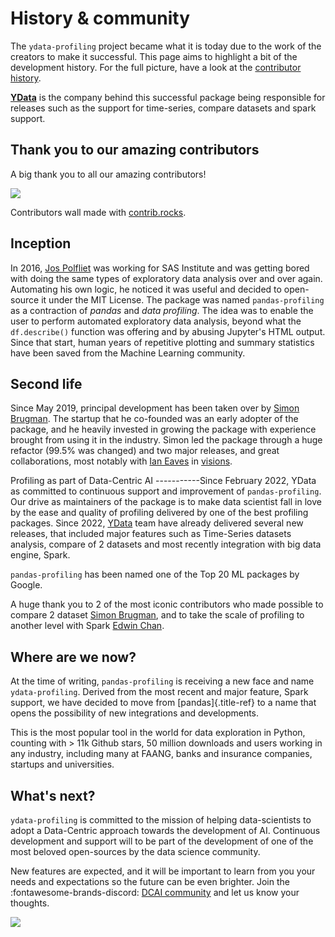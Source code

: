 # History & community

The `ydata-profiling` project became what it is today due to the work of
the creators to make it successful. This page aims to highlight a bit
of the development history. For the full picture, have a look at the
[contributor
history](https://github.com/ydataai/pandas-profiling/graphs/contributors).

**[YData](https://ydata.ai/)** is the company behind this successful package being responsible 
for releases such as the support for time-series, compare datasets and spark
support. 

## Thank you to our amazing contributors
A big thank you to all our amazing contributors! 

<a href="https://github.com/ydataai/ydata-profiling/graphs/contributors">
  <img src="https://contrib.rocks/image?repo=ydataai/ydata-profiling" />
</a>

Contributors wall made with [contrib.rocks](https://contrib.rocks).

## Inception

In 2016, [Jos Polfliet](https://www.linkedin.com/in/jos-polfliet/) was
working for SAS Institute and was getting bored with doing the same
types of exploratory data analysis over and over again. Automating his
own logic, he noticed it was useful and decided to open-source it under
the MIT License. The package was named `pandas-profiling` as a
contraction of *pandas* and *data profiling*. The idea was to enable the
user to perform automated exploratory data analysis, beyond what the
`df.describe()` function was offering and by abusing Jupyter\'s HTML
output. Since that start, human years of repetitive plotting and summary
statistics have been saved from the Machine Learning community.

## Second life

Since May 2019, principal development has been taken over by [Simon
Brugman](https://linkedin.com/in/simonbrugman). The startup that he
co-founded was an early adopter of the package, and he heavily invested
in growing the package with experience brought from using it in the
industry. Simon led the package through a huge refactor (99.5% was
changed) and two major releases, and great collaborations, most notably
with [Ian Eaves](https://github.com/ieaves) in
[visions](https://github.com/dylan-profiler/visions).

Profiling as part of Data-Centric AI \-\-\-\-\-\-\-\-\-\--Since February
2022, YData as committed to continuous support and improvement of
`pandas-profiling`. Our drive as maintainers of the package is to make
data scientist fall in love by the ease and quality of profiling
delivered by one of the best profiling packages. Since 2022,
[YData](https://ydata.ai/) team have already delivered several new
releases, that included major features such as Time-Series datasets
analysis, compare of 2 datasets and most recently integration with big
data engine, Spark.

`pandas-profiling` has been named one of the Top 20 ML packages by
Google.

A huge thank you to 2 of the most iconic contributors who made possible
to compare 2 dataset [Simon
Brugman](https://linkedin.com/in/simonbrugman), and to take the scale of
profiling to another level with Spark [Edwin
Chan](https://www.linkedin.com/in/edwin-chan/).

## Where are we now?

At the time of writing, `pandas-profiling` is receiving a new face and
name `ydata-profiling`. Derived from the most recent and major feature,
Spark support, we have decided to move from [pandas]{.title-ref} to a
name that opens the possibility of new integrations and developments.

This is the most popular tool in the world for data exploration in
Python, counting with \> 11k Github stars, 50 million downloads and
users working in any industry, including many at FAANG, banks and
insurance companies, startups and universities.

## What's next?

`ydata-profiling` is committed to the mission of helping data-scientists
to adopt a Data-Centric approach towards the development of AI.
Continuous development and support will to be part of the development of
one of the most beloved open-sources by the data science community.

New features are expected, and it will be important to learn from you
your needs and expectations so the future can be even brighter. Join the
:fontawesome-brands-discord: [DCAI community](https://datacentricai.community/) and let us know your
thoughts.

<img referrerpolicy="no-referrer-when-downgrade" src="https://static.scarf.sh/a.png?x-pxid=baa0e45f-0c03-4190-9646-9d8ea2640ba2" />